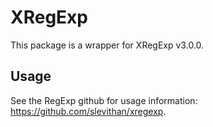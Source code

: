 # XRegExp

This package is a wrapper for XRegExp v3.0.0.

## Usage
See the RegExp github for usage information: https://github.com/slevithan/xregexp.
